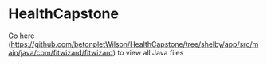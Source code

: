 # HealthCapstone

Go here (https://github.com/betonpletWilson/HealthCapstone/tree/shelby/app/src/main/java/com/fitwizard/fitwizard) to view all Java files
